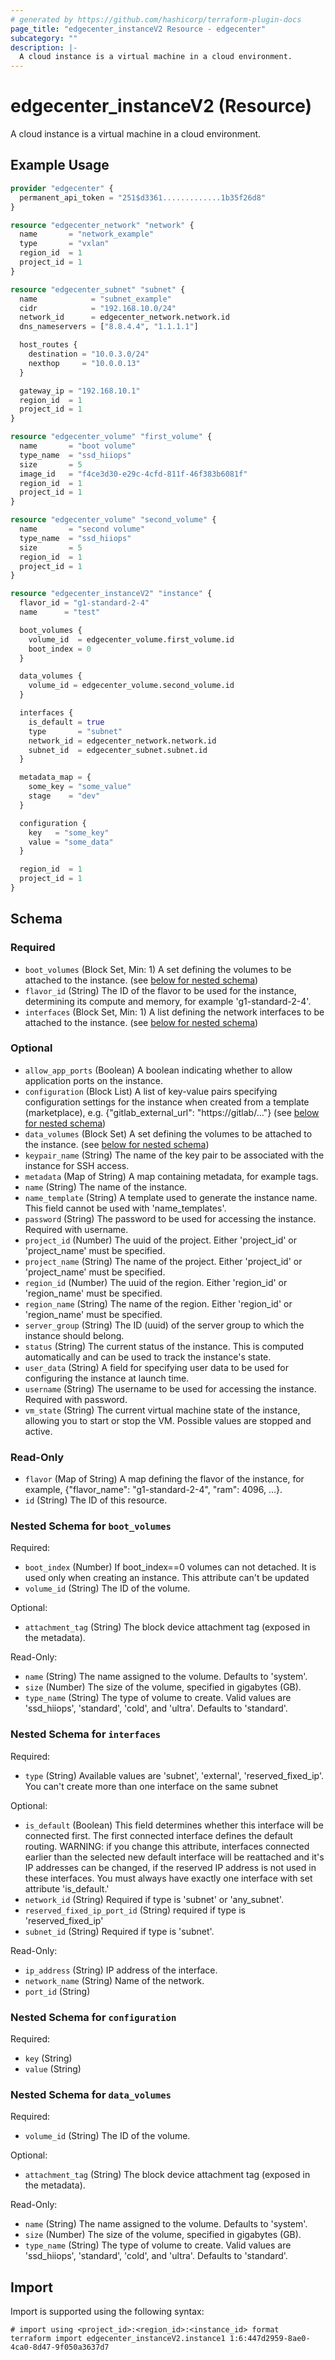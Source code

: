 ```yaml
---
# generated by https://github.com/hashicorp/terraform-plugin-docs
page_title: "edgecenter_instanceV2 Resource - edgecenter"
subcategory: ""
description: |-
  A cloud instance is a virtual machine in a cloud environment.
---
```


# edgecenter_instanceV2 (Resource)

A cloud instance is a virtual machine in a cloud environment.

## Example Usage

```terraform
provider "edgecenter" {
  permanent_api_token = "251$d3361.............1b35f26d8"
}

resource "edgecenter_network" "network" {
  name       = "network_example"
  type       = "vxlan"
  region_id  = 1
  project_id = 1
}

resource "edgecenter_subnet" "subnet" {
  name            = "subnet_example"
  cidr            = "192.168.10.0/24"
  network_id      = edgecenter_network.network.id
  dns_nameservers = ["8.8.4.4", "1.1.1.1"]

  host_routes {
    destination = "10.0.3.0/24"
    nexthop     = "10.0.0.13"
  }

  gateway_ip = "192.168.10.1"
  region_id  = 1
  project_id = 1
}

resource "edgecenter_volume" "first_volume" {
  name       = "boot volume"
  type_name  = "ssd_hiiops"
  size       = 5
  image_id   = "f4ce3d30-e29c-4cfd-811f-46f383b6081f"
  region_id  = 1
  project_id = 1
}

resource "edgecenter_volume" "second_volume" {
  name       = "second volume"
  type_name  = "ssd_hiiops"
  size       = 5
  region_id  = 1
  project_id = 1
}

resource "edgecenter_instanceV2" "instance" {
  flavor_id = "g1-standard-2-4"
  name      = "test"

  boot_volumes {
    volume_id  = edgecenter_volume.first_volume.id
    boot_index = 0
  }

  data_volumes {
    volume_id = edgecenter_volume.second_volume.id
  }

  interfaces {
    is_default = true
    type       = "subnet"
    network_id = edgecenter_network.network.id
    subnet_id  = edgecenter_subnet.subnet.id
  }

  metadata_map = {
    some_key = "some_value"
    stage    = "dev"
  }

  configuration {
    key   = "some_key"
    value = "some_data"
  }

  region_id  = 1
  project_id = 1
}
```

<!-- schema generated by tfplugindocs -->
## Schema

### Required

- `boot_volumes` (Block Set, Min: 1) A set defining the volumes to be attached to the instance. (see [below for nested schema](#nestedblock--boot_volumes))
- `flavor_id` (String) The ID of the flavor to be used for the instance, determining its compute and memory, for example 'g1-standard-2-4'.
- `interfaces` (Block Set, Min: 1) A list defining the network interfaces to be attached to the instance. (see [below for nested schema](#nestedblock--interfaces))

### Optional

- `allow_app_ports` (Boolean) A boolean indicating whether to allow application ports on the instance.
- `configuration` (Block List) A list of key-value pairs specifying configuration settings for the instance when created 
from a template (marketplace), e.g. {"gitlab_external_url": "https://gitlab/..."} (see [below for nested schema](#nestedblock--configuration))
- `data_volumes` (Block Set) A set defining the volumes to be attached to the instance. (see [below for nested schema](#nestedblock--data_volumes))
- `keypair_name` (String) The name of the key pair to be associated with the instance for SSH access.
- `metadata` (Map of String) A map containing metadata, for example tags.
- `name` (String) The name of the instance.
- `name_template` (String) A template used to generate the instance name. This field cannot be used with 'name_templates'.
- `password` (String) The password to be used for accessing the instance. Required with username.
- `project_id` (Number) The uuid of the project. Either 'project_id' or 'project_name' must be specified.
- `project_name` (String) The name of the project. Either 'project_id' or 'project_name' must be specified.
- `region_id` (Number) The uuid of the region. Either 'region_id' or 'region_name' must be specified.
- `region_name` (String) The name of the region. Either 'region_id' or 'region_name' must be specified.
- `server_group` (String) The ID (uuid) of the server group to which the instance should belong.
- `status` (String) The current status of the instance. This is computed automatically and can be used to track the instance's state.
- `user_data` (String) A field for specifying user data to be used for configuring the instance at launch time.
- `username` (String) The username to be used for accessing the instance. Required with password.
- `vm_state` (String) The current virtual machine state of the instance, 
allowing you to start or stop the VM. Possible values are stopped and active.

### Read-Only

- `flavor` (Map of String) A map defining the flavor of the instance, for example, {"flavor_name": "g1-standard-2-4", "ram": 4096, ...}.
- `id` (String) The ID of this resource.

<a id="nestedblock--boot_volumes"></a>
### Nested Schema for `boot_volumes`

Required:

- `boot_index` (Number) If boot_index==0 volumes can not detached. It is used only when creating an instance. This attribute can't be updated
- `volume_id` (String) The ID of the volume.

Optional:

- `attachment_tag` (String) The block device attachment tag (exposed in the metadata).

Read-Only:

- `name` (String) The name assigned to the volume. Defaults to 'system'.
- `size` (Number) The size of the volume, specified in gigabytes (GB).
- `type_name` (String) The type of volume to create. Valid values are 'ssd_hiiops', 'standard', 'cold', and 'ultra'. Defaults to 'standard'.


<a id="nestedblock--interfaces"></a>
### Nested Schema for `interfaces`

Required:

- `type` (String) Available values are 'subnet', 'external', 'reserved_fixed_ip'. You can't create more than one interface on the same subnet

Optional:

- `is_default` (Boolean) This field determines whether this interface will be connected first. 
The first connected interface defines the default routing. WARNING: if you change this attribute, interfaces 
connected earlier than the selected new default interface will be reattached and it's IP addresses can be changed, if the reserved IP address is not used in these 
interfaces. You must always have exactly one interface with set attribute 'is_default.'
- `network_id` (String) Required if type is 'subnet' or 'any_subnet'.
- `reserved_fixed_ip_port_id` (String) required if type is  'reserved_fixed_ip'
- `subnet_id` (String) Required if type is 'subnet'.

Read-Only:

- `ip_address` (String) IP address of the interface.
- `network_name` (String) Name of the network.
- `port_id` (String)


<a id="nestedblock--configuration"></a>
### Nested Schema for `configuration`

Required:

- `key` (String)
- `value` (String)


<a id="nestedblock--data_volumes"></a>
### Nested Schema for `data_volumes`

Required:

- `volume_id` (String) The ID of the volume.

Optional:

- `attachment_tag` (String) The block device attachment tag (exposed in the metadata).

Read-Only:

- `name` (String) The name assigned to the volume. Defaults to 'system'.
- `size` (Number) The size of the volume, specified in gigabytes (GB).
- `type_name` (String) The type of volume to create. Valid values are 'ssd_hiiops', 'standard', 'cold', and 'ultra'. Defaults to 'standard'.

## Import

Import is supported using the following syntax:

```shell
# import using <project_id>:<region_id>:<instance_id> format
terraform import edgecenter_instanceV2.instance1 1:6:447d2959-8ae0-4ca0-8d47-9f050a3637d7
```
